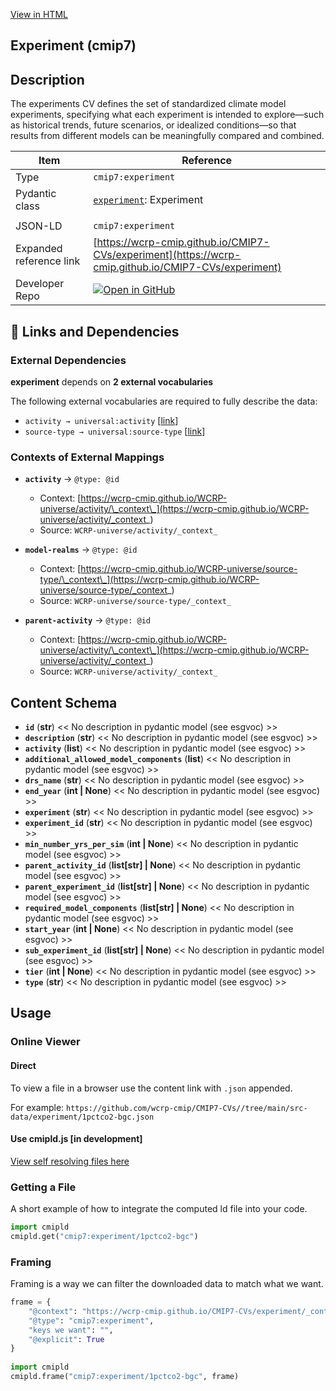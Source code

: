 [View in HTML](https://wcrp-cmip.github.io/CMIP7-CVs/experiment/experiment)

<section id="description">

# Experiment  (cmip7)

## Description
The experiments CV defines the set of standardized climate model experiments, specifying what each experiment is intended to explore—such as historical trends, future scenarios, or idealized conditions—so that results from different models can be meaningfully compared and combined.

</section>

<section id="info">

| Item | Reference |
| --- | --- |
| Type | `cmip7:experiment` |
| Pydantic class | [`experiment`](https://github.com/ESGF/esgf-vocab/blob/main/src/esgvoc/api/data_descriptors/experiment.py): Experiment |
| | |
| JSON-LD | `cmip7:experiment` |
| Expanded reference link | [https://wcrp-cmip.github.io/CMIP7-CVs/experiment](https://wcrp-cmip.github.io/CMIP7-CVs/experiment) |
| Developer Repo | [![Open in GitHub](https://img.shields.io/badge/Open-GitHub-blue?logo=github&style=flat-square)](https://github.com/wcrp-cmip/CMIP7-CVs//tree/main/src-data/experiment) |

</section>
<section id="links">

## 🔗 Links and Dependencies


### External Dependencies
**experiment** depends on **2 external vocabularies**  

The following external vocabularies are required to fully describe the data:


- `activity → universal:activity` [[link](https://wcrp-cmip.github.io/WCRP-universe/activity/)]
- `source-type → universal:source-type` [[link](https://wcrp-cmip.github.io/WCRP-universe/source-type/)]


### Contexts of External Mappings

- **`activity`** → `@type: @id`
  - Context: [https://wcrp-cmip.github.io/WCRP-universe/activity/\_context\_](https://wcrp-cmip.github.io/WCRP-universe/activity/_context_)
  - Source: `WCRP-universe/activity/_context_`

- **`model-realms`** → `@type: @id`
  - Context: [https://wcrp-cmip.github.io/WCRP-universe/source-type/\_context\_](https://wcrp-cmip.github.io/WCRP-universe/source-type/_context_)
  - Source: `WCRP-universe/source-type/_context_`

- **`parent-activity`** → `@type: @id`
  - Context: [https://wcrp-cmip.github.io/WCRP-universe/activity/\_context\_](https://wcrp-cmip.github.io/WCRP-universe/activity/_context_)
  - Source: `WCRP-universe/activity/_context_`


</section>

<section id="schema">

## Content Schema

- **`id`** (**str**) 
  << No description in pydantic model (see esgvoc) >>
- **`description`** (**str**) 
  << No description in pydantic model (see esgvoc) >>
- **`activity`** (**list**) 
  << No description in pydantic model (see esgvoc) >>
- **`additional_allowed_model_components`** (**list**) 
  << No description in pydantic model (see esgvoc) >>
- **`drs_name`** (**str**) 
  << No description in pydantic model (see esgvoc) >>
- **`end_year`** (**int | None**) 
  << No description in pydantic model (see esgvoc) >>
- **`experiment`** (**str**) 
  << No description in pydantic model (see esgvoc) >>
- **`experiment_id`** (**str**) 
  << No description in pydantic model (see esgvoc) >>
- **`min_number_yrs_per_sim`** (**int | None**) 
  << No description in pydantic model (see esgvoc) >>
- **`parent_activity_id`** (**list[str] | None**) 
  << No description in pydantic model (see esgvoc) >>
- **`parent_experiment_id`** (**list[str] | None**) 
  << No description in pydantic model (see esgvoc) >>
- **`required_model_components`** (**list[str] | None**) 
  << No description in pydantic model (see esgvoc) >>
- **`start_year`** (**int | None**) 
  << No description in pydantic model (see esgvoc) >>
- **`sub_experiment_id`** (**list[str] | None**) 
  << No description in pydantic model (see esgvoc) >>
- **`tier`** (**int | None**) 
  << No description in pydantic model (see esgvoc) >>
- **`type`** (**str**) 
  << No description in pydantic model (see esgvoc) >>


</section>   

<section id="usage">

## Usage

### Online Viewer 
#### Direct
To view a file in a browser use the content link with `.json` appended.

For example: `https://github.com/wcrp-cmip/CMIP7-CVs//tree/main/src-data/experiment/1pctco2-bgc.json`

#### Use cmipld.js [in development]
[View self resolving files here](https://wcrp-cmip.github.io/CMIPLD/viewer/index.html?uri=cmip7%253Aexperiment/1pctco2-bgc)

### Getting a File

A short example of how to integrate the computed ld file into your code. 

```python
import cmipld
cmipld.get("cmip7:experiment/1pctco2-bgc")
```

### Framing
Framing is a way we can filter the downloaded data to match what we want. 
```python
frame = {
    "@context": "https://wcrp-cmip.github.io/CMIP7-CVs/experiment/_context_",
    "@type": "cmip7:experiment",
    "keys we want": "",
    "@explicit": True
}
        
import cmipld
cmipld.frame("cmip7:experiment/1pctco2-bgc", frame)
```
</section>
